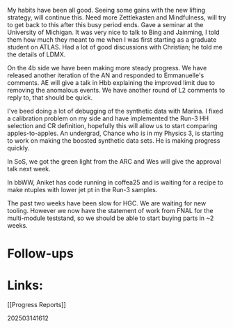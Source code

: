 My habits have been all good. Seeing some gains with the new lifting strategy, will continue this. Need more Zettlekasten and Mindfulness, will try to get back to this after this busy period ends. 
Gave a seminar at the University of Michigan. It was very nice to talk to Bing and Jainming, I told them how much they meant to me when I was first starting as a graduate student on ATLAS. Had a lot of good discussions with Christian; he told me the details of LDMX.

On the 4b side we have been making more steady progress. We have released another iteration of the AN and responded to Emmanuelle's comments. AE will give a talk in Hbb explaining the improved limit due to removing the anomalous events. We have another round of L2 comments to reply to, that should be quick.

I've beed doing a lot of debugging of the synthetic data with Marina. I fixed a calibration problem on my side and have implemented the Run-3 HH selection and CR definition, hopefully this will allow us to start comparing apples-to-apples.  An undergrad, Chance who is in my Physics 3, is starting to work on making the boosted synthetic data sets. He is making progress quickly. 

In SoS, we got the green light from the ARC and Wes will give the approval talk next week.

In bbWW, Aniket has code running in coffea25 and is waiting for a recipe to make ntuples with lower jet pt in the Run-3 samples.

The past two weeks have been slow for HGC. We are waiting for new tooling. However we now have the statement of work from FNAL for the multi-module teststand, so we should be able to start buying parts in ~2 weeks. 

# Follow-ups


# Links: 

[[Progress Reports]]

202503141612
